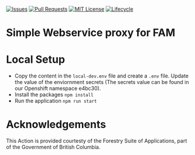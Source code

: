 <!-- Project Badges -->

[![Issues](https://img.shields.io/github/issues/bcgov/nr-fam-idim-lookup-proxy)](/../../issues)
[![Pull Requests](https://img.shields.io/github/issues-pr/bcgov/nr-fam-idim-lookup-proxy)](/../../pulls)
[![MIT License](https://img.shields.io/github/license/bcgov/nr-fam-idim-lookup-proxy.svg)](/LICENSE)
[![Lifecycle](https://img.shields.io/badge/Lifecycle-Experimental-339999)](https://github.com/bcgov/repomountie/blob/master/doc/lifecycle-badges.md)

# Simple Webservice proxy for FAM

# Local Setup

-   Copy the content in the `local-dev.env` file and create a `.env` file. Update the value of the enviornment secrets (The secrets value can be found in our Openshift namespace e4bc30).
-   Install the packages `npm install`
-   Run the application `npm run start`

# Acknowledgements

This Action is provided courtesty of the Forestry Suite of Applications, part of the Government of British Columbia.
